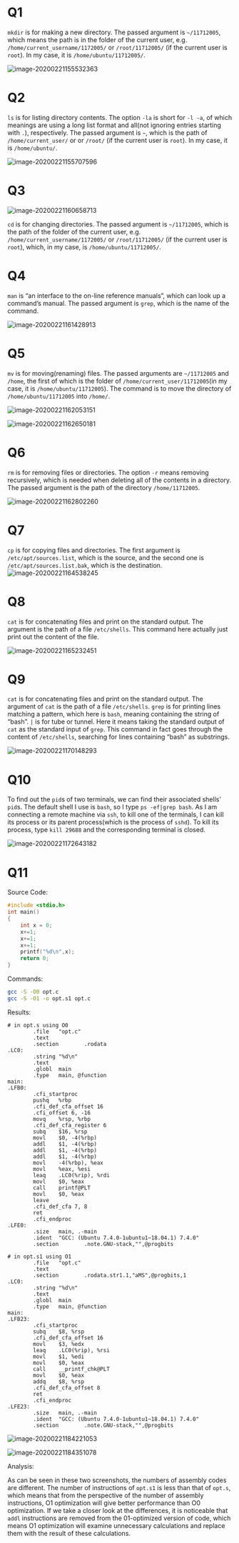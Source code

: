 # Q1

`mkdir` is for making a new directory. The passed argument is `~/11712005`, which means the path is in the folder of the current user, e.g. `/home/current_username/1172005/` or `/root/11712005/` (if the current user is `root`). In my case, it is `/home/ubuntu/11712005/`.

![image-20200221155532363](C:\Users\Maple\AppData\Roaming\Typora\typora-user-images\image-20200221155532363.png)

# Q2

`ls` is for listing directory contents. The option `-la` is short for `-l -a`, of which meanings are using a long list format and all(not ignoring entries starting with `.`), respectively. The passed argument is `~`, which is the path of `/home/current_user/` or or `/root/` (if the current user is `root`). In my case, it is `/home/ubuntu/`.

![image-20200221155707596](C:\Users\Maple\AppData\Roaming\Typora\typora-user-images\image-20200221155707596.png)

# Q3

![image-20200221160658713](C:\Users\Maple\AppData\Roaming\Typora\typora-user-images\image-20200221160658713.png)

`cd` is for changing directories. The passed argument is `~/11712005`, which is the path of the folder of the current user, e.g. `/home/current_username/1172005/` or `/root/11712005/` (if the current user is `root`), which, in my case, is `/home/ubuntu/11712005/`.

# Q4

`man` is “an interface to the on-line reference manuals”, which can look up a command’s manual.  The passed argument is `grep`, which is the name of the command.

![image-20200221161428913](C:\Users\Maple\AppData\Roaming\Typora\typora-user-images\image-20200221161428913.png)

# Q5

`mv` is for moving(renaming) files. The passed arguments are `~/11712005` and `/home`, the first of which is the folder of `/home/current_user/11712005`(in my case, it is `/home/ubuntu/11712005`). The command is to move the directory of `/home/ubuntu/11712005` into `/home/`.

![image-20200221162053151](C:\Users\Maple\AppData\Roaming\Typora\typora-user-images\image-20200221162053151.png)

![image-20200221162650181](C:\Users\Maple\AppData\Roaming\Typora\typora-user-images\image-20200221162650181.png)

# Q6

`rm` is for removing files or directories. The option `-r` means removing recursively, which is needed when deleting all of the contents in a directory. The passed argument is the path of the directory `/home/11712005`.

![image-20200221162802260](C:\Users\Maple\AppData\Roaming\Typora\typora-user-images\image-20200221162802260.png)

# Q7

`cp` is for copying files and directories. The first argument is `/etc/apt/sources.list`, which is the source, and the second one is `/etc/apt/sources.list.bak`, which is the destination.![image-20200221164538245](C:\Users\Maple\AppData\Roaming\Typora\typora-user-images\image-20200221164538245.png)

# Q8

`cat` is for concatenating files and print on the standard output. The argument is the path of a file `/etc/shells`. This command here actually just print out the content of the file.

![image-20200221165232451](C:\Users\Maple\AppData\Roaming\Typora\typora-user-images\image-20200221165232451.png)

# Q9

`cat` is for concatenating files and print on the standard output. The argument of `cat` is the path of a file `/etc/shells`. `grep` is for printing lines matching a pattern, which here is `bash`, meaning containing the string of “bash”. `|` is for tube or tunnel. Here it means taking the standard output of `cat` as the standard input of `grep`. This command in fact goes through the content of `/etc/shells`, searching for lines containing “bash” as substrings.

![image-20200221170148293](C:\Users\Maple\AppData\Roaming\Typora\typora-user-images\image-20200221170148293.png)

# Q10

To find out the `pid`s of two terminals, we can find their associated shells’ `pid`s. The default shell I use is `bash`, so I type `ps -ef|grep bash`. As I am connecting a remote machine via `ssh`, to kill one of the terminals, I can kill its process or its parent process(which is the process of `sshd`). To kill its process, type `kill 29688` and the corresponding terminal is closed.

![image-20200221172643182](C:\Users\Maple\AppData\Roaming\Typora\typora-user-images\image-20200221172643182.png)

# Q11

Source Code:

```c
#include <stdio.h>
int main()
{
    int x = 0;
    x+=1;
    x+=1;
    x+=1;
    printf("%d\n",x);
    return 0;
}
```
Commands:

```bash
gcc -S -O0 opt.c
gcc -S -O1 -o opt.s1 opt.c
```

Results:

```assembly
# in opt.s using O0
        .file   "opt.c"
        .text
        .section        .rodata
.LC0:
        .string "%d\n"
        .text
        .globl  main
        .type   main, @function
main:
.LFB0:
        .cfi_startproc
        pushq   %rbp
        .cfi_def_cfa_offset 16
        .cfi_offset 6, -16
        movq    %rsp, %rbp
        .cfi_def_cfa_register 6
        subq    $16, %rsp
        movl    $0, -4(%rbp)
        addl    $1, -4(%rbp)
        addl    $1, -4(%rbp)
        addl    $1, -4(%rbp)
        movl    -4(%rbp), %eax
        movl    %eax, %esi
        leaq    .LC0(%rip), %rdi
        movl    $0, %eax
        call    printf@PLT
        movl    $0, %eax
        leave
        .cfi_def_cfa 7, 8
        ret
        .cfi_endproc
.LFE0:
        .size   main, .-main
        .ident  "GCC: (Ubuntu 7.4.0-1ubuntu1~18.04.1) 7.4.0"
        .section        .note.GNU-stack,"",@progbits
        
# in opt.s1 using O1
        .file   "opt.c"
        .text
        .section        .rodata.str1.1,"aMS",@progbits,1
.LC0:
        .string "%d\n"
        .text
        .globl  main
        .type   main, @function
main:
.LFB23:
        .cfi_startproc
        subq    $8, %rsp
        .cfi_def_cfa_offset 16
        movl    $3, %edx
        leaq    .LC0(%rip), %rsi
        movl    $1, %edi
        movl    $0, %eax
        call    __printf_chk@PLT
        movl    $0, %eax
        addq    $8, %rsp
        .cfi_def_cfa_offset 8
        ret
        .cfi_endproc
.LFE23:
        .size   main, .-main
        .ident  "GCC: (Ubuntu 7.4.0-1ubuntu1~18.04.1) 7.4.0"
        .section        .note.GNU-stack,"",@progbits
```



![image-20200221184221053](C:\Users\Maple\AppData\Roaming\Typora\typora-user-images\image-20200221184221053.png)

![image-20200221184351078](C:\Users\Maple\AppData\Roaming\Typora\typora-user-images\image-20200221184351078.png)

Analysis:

As can be seen in these two screenshots, the numbers of assembly codes are different. The number of instructions of `opt.s1` is less than that of `opt.s`, which means that from the perspective of the number of assembly instructions, O1 optimization will give better performance than O0 optimization. If we take a closer look at the differences, it is noticeable that `addl` instructions are removed from the 01-optimized version of code, which means O1 optimization will examine unnecessary calculations and replace them with the result of these calculations. 